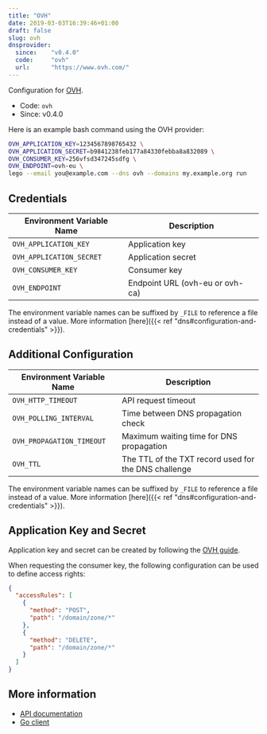 ```yaml
---
title: "OVH"
date: 2019-03-03T16:39:46+01:00
draft: false
slug: ovh
dnsprovider:
  since:    "v0.4.0"
  code:     "ovh"
  url:      "https://www.ovh.com/"
---
```


<!-- THIS DOCUMENTATION IS AUTO-GENERATED. PLEASE DO NOT EDIT. -->
<!-- providers/dns/ovh/ovh.toml -->
<!-- THIS DOCUMENTATION IS AUTO-GENERATED. PLEASE DO NOT EDIT. -->


Configuration for [OVH](https://www.ovh.com/).


<!--more-->

- Code: `ovh`
- Since: v0.4.0


Here is an example bash command using the OVH provider:

```bash
OVH_APPLICATION_KEY=1234567898765432 \
OVH_APPLICATION_SECRET=b9841238feb177a84330febba8a832089 \
OVH_CONSUMER_KEY=256vfsd347245sdfg \
OVH_ENDPOINT=ovh-eu \
lego --email you@example.com --dns ovh --domains my.example.org run
```




## Credentials

| Environment Variable Name | Description |
|-----------------------|-------------|
| `OVH_APPLICATION_KEY` | Application key |
| `OVH_APPLICATION_SECRET` | Application secret |
| `OVH_CONSUMER_KEY` | Consumer key |
| `OVH_ENDPOINT` | Endpoint URL (ovh-eu or ovh-ca) |

The environment variable names can be suffixed by `_FILE` to reference a file instead of a value.
More information [here]({{< ref "dns#configuration-and-credentials" >}}).


## Additional Configuration

| Environment Variable Name | Description |
|--------------------------------|-------------|
| `OVH_HTTP_TIMEOUT` | API request timeout |
| `OVH_POLLING_INTERVAL` | Time between DNS propagation check |
| `OVH_PROPAGATION_TIMEOUT` | Maximum waiting time for DNS propagation |
| `OVH_TTL` | The TTL of the TXT record used for the DNS challenge |

The environment variable names can be suffixed by `_FILE` to reference a file instead of a value.
More information [here]({{< ref "dns#configuration-and-credentials" >}}).

## Application Key and Secret

Application key and secret can be created by following the [OVH guide](https://docs.ovh.com/gb/en/customer/first-steps-with-ovh-api/).

When requesting the consumer key, the following configuration can be used to define access rights:

```json
{
  "accessRules": [
    {
      "method": "POST",
      "path": "/domain/zone/*"
    },
    {
      "method": "DELETE",
      "path": "/domain/zone/*"
    }
  ]
}
```



## More information

- [API documentation](https://eu.api.ovh.com/)
- [Go client](https://github.com/ovh/go-ovh)

<!-- THIS DOCUMENTATION IS AUTO-GENERATED. PLEASE DO NOT EDIT. -->
<!-- providers/dns/ovh/ovh.toml -->
<!-- THIS DOCUMENTATION IS AUTO-GENERATED. PLEASE DO NOT EDIT. -->
